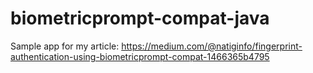 # biometricprompt-compat-java
Sample app for my article: https://medium.com/@natiginfo/fingerprint-authentication-using-biometricprompt-compat-1466365b4795
